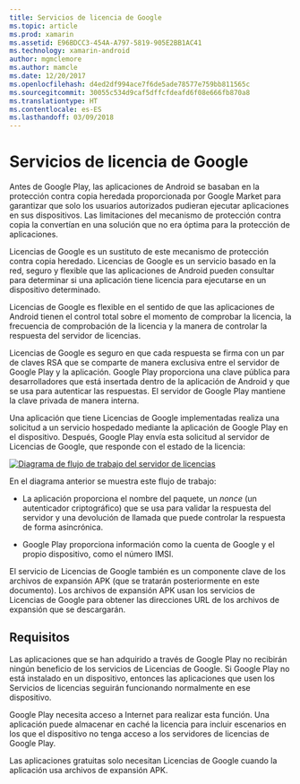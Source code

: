 ```yaml
---
title: Servicios de licencia de Google
ms.topic: article
ms.prod: xamarin
ms.assetid: E96BDCC3-454A-A797-5819-905E2BB1AC41
ms.technology: xamarin-android
author: mgmclemore
ms.author: mamcle
ms.date: 12/20/2017
ms.openlocfilehash: d4ed2df994ace7f6de5ade78577e759bb811565c
ms.sourcegitcommit: 30055c534d9caf5dffcfdeafd6f08e666fb870a8
ms.translationtype: HT
ms.contentlocale: es-ES
ms.lasthandoff: 03/09/2018
---
```

# <a name="google-licensing-services"></a>Servicios de licencia de Google

Antes de Google Play, las aplicaciones de Android se basaban en la protección contra copia heredada proporcionada por Google Market para garantizar que solo los usuarios autorizados pudieran ejecutar aplicaciones en sus dispositivos. Las limitaciones del mecanismo de protección contra copia la convertían en una solución que no era óptima para la protección de aplicaciones.

Licencias de Google es un sustituto de este mecanismo de protección contra copia heredado.
Licencias de Google es un servicio basado en la red, seguro y flexible que las aplicaciones de Android pueden consultar para determinar si una aplicación tiene licencia para ejecutarse en un dispositivo determinado.

Licencias de Google es flexible en el sentido de que las aplicaciones de Android tienen el control total sobre el momento de comprobar la licencia, la frecuencia de comprobación de la licencia y la manera de controlar la respuesta del servidor de licencias.

Licencias de Google es seguro en que cada respuesta se firma con un par de claves RSA que se comparte de manera exclusiva entre el servidor de Google Play y la aplicación. Google Play proporciona una clave pública para desarrolladores que está insertada dentro de la aplicación de Android y que se usa para autenticar las respuestas. El servidor de Google Play mantiene la clave privada de manera interna.

Una aplicación que tiene Licencias de Google implementadas realiza una solicitud a un servicio hospedado mediante la aplicación de Google Play en el dispositivo. Después, Google Play envía esta solicitud al servidor de Licencias de Google, que responde con el estado de la licencia: 

[![Diagrama de flujo de trabajo del servidor de licencias](google-licensing-services-images/gp-licensing-service-overview.png)](google-licensing-services-images/gp-licensing-service-overview.png#lightbox)

En el diagrama anterior se muestra este flujo de trabajo: 

-   La aplicación proporciona el nombre del paquete, un *nonce* (un autenticador criptográfico) que se usa para validar la respuesta del servidor y una devolución de llamada que puede controlar la respuesta de forma asincrónica. 

-   Google Play proporciona información como la cuenta de Google y el propio dispositivo, como el número IMSI. 

El servicio de Licencias de Google también es un componente clave de los archivos de expansión APK (que se tratarán posteriormente en este documento). Los archivos de expansión APK usan los servicios de Licencias de Google para obtener las direcciones URL de los archivos de expansión que se descargarán.


## <a name="requirements"></a>Requisitos

Las aplicaciones que se han adquirido a través de Google Play no recibirán ningún beneficio de los servicios de Licencias de Google. Si Google Play no está instalado en un dispositivo, entonces las aplicaciones que usen los Servicios de licencias seguirán funcionando normalmente en ese dispositivo.

Google Play necesita acceso a Internet para realizar esta función. Una aplicación puede almacenar en caché la licencia para incluir escenarios en los que el dispositivo no tenga acceso a los servidores de licencias de Google Play.

Las aplicaciones gratuitas solo necesitan Licencias de Google cuando la aplicación usa archivos de expansión APK.
